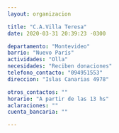 ```yaml
---
layout: organizacion

title: "C.A.Villa Teresa"
date: 2020-03-31 20:39:23 -0300

departamento: "Montevideo"
barrio: "Nuevo París"
actividades: "Olla"
necesidades: "Reciben donaciones"
telefono_contacto: "094951553"
direccion: "Islas Canarias 4978"

otros_contactos: ""
horario: "A partir de las 13 hs"
aclaraciones: ""
cuenta_bancaria: ""

---
```

